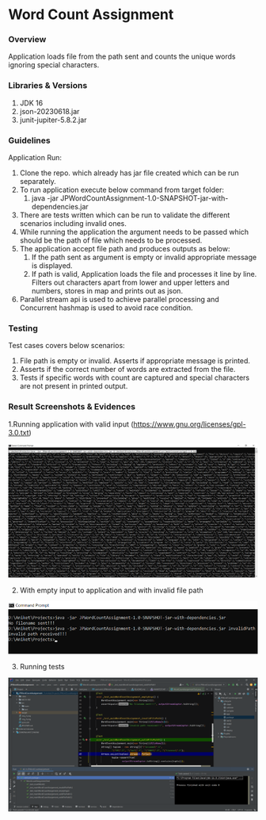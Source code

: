 # Word Count Assignment

### Overview
Application loads file from the path sent and counts the unique words ignoring special characters.

### Libraries & Versions
1. JDK 16
2. json-20230618.jar
3. junit-jupiter-5.8.2.jar

### Guidelines
Application Run:
1. Clone the repo. which already has jar file created which can be run separately.
2. To run application execute below command from target folder:
   1. java -jar JPWordCountAssignment-1.0-SNAPSHOT-jar-with-dependencies.jar <FULLY QUALIFIED FILE PATH>
3. There are tests written which can be run to validate the different scenarios including invalid ones.
4. While running the application the argument needs to be passed which should be the path of file which
needs to be processed.
5. The application accept file path and produces outputs as below:
   1. If the path sent as argument is empty or invalid appropriate message is displayed.
   2. If path is valid, Application loads the file and processes it line by line. Filters out characters apart from
   lower and upper letters and numbers, stores in map and prints out as json.
6. Parallel stream api is used to achieve parallel processing and Concurrent hashmap is used to avoid race condition.

### Testing
Test cases covers below scenarios:
1. File path is empty or invalid. Asserts if appropriate message is printed.
2. Asserts if the correct number of words are extracted from the file.
3. Tests if specific words with count are captured and special characters are not present in printed output.

### Result Screenshots & Evidences 
1.Running application with valid input (https://www.gnu.org/licenses/gpl-3.0.txt)

![img_4.png](img_4.png)

2. With empty input to application and with invalid file path

![img_3.png](img_3.png)

3. Running tests 

![img.png](img.png)
